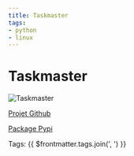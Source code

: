 ```yaml
---
title: Taskmaster
tags:
- python
- linux
---
```


# Taskmaster


![Taskmaster](/assets/taskmaster.png)

[Projet Github](https://github.com/PandeoF1/42-taskmaster)

[Package Pypi](https://pypi.org/project/42-taskmaster/)

Tags: {{ $frontmatter.tags.join(', ') }}